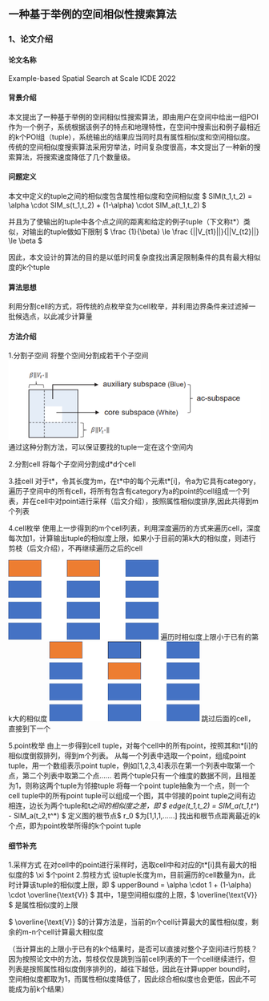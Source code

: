 ## 一种基于举例的空间相似性搜索算法

### 1、论文介绍
#### 论文名称
Example-based Spatial Search at Scale
ICDE 2022

#### 背景介绍
本文提出了一种基于举例的空间相似性搜索算法，即由用户在空间中给出一组POI作为一个例子，系统根据该例子的特点和地理特性，在空间中搜索出和例子最相近的k个POI组（tuple），系统输出的结果应当同时具有属性相似度和空间相似度。
传统的空间相似度搜索算法采用穷举法，时间复杂度很高，本文提出了一种新的搜索算法，将搜索速度降低了几个数量级。

#### 问题定义
本文中定义的tuple之间的相似度包含属性相似度和空间相似度
 $ SIM(t_1,t_2) = \alpha \cdot SIM_s(t_1,t_2) + (1-\alpha) \cdot SIM_a(t_1,t_2) $

并且为了使输出的tuple中各个点之间的距离和给定的例子tuple（下文称t*）类似，对输出的tuple做如下限制
$ \frac {1}{\beta} \le \frac {||V_{t1}||}{||V_{t2}||} \le \beta $

因此，本文设计的算法的目的是以低时间复杂度找出满足限制条件的具有最大相似度的k个tuple

#### 算法思想
利用分割cell的方式，将传统的点枚举变为cell枚举，并利用边界条件来过滤掉一批候选点，以此减少计算量

#### 方法介绍
1.分割子空间
将整个空间分割成若干个子空间
![分割子空间](%E5%AD%90%E7%A9%BA%E9%97%B4.png)
通过这种分割方法，可以保证要找的tuple一定在这个空间内

2.分割cell
将每个子空间分割成d*d个cell

3.挂cell
对于t*，令其长度为m，在t*中的每个元素t\*[i]，令a为它具有category，遍历子空间中的所有cell，将所有包含有category为a的point的cell组成一个列表，并在cell中对point进行采样（后文介绍），按照属性相似度排序,因此共得到m个列表

4.cell枚举
使用上一步得到的m个cell列表，利用深度遍历的方式来遍历cell，深度每次加1，计算输出tuple的相似度上限，如果小于目前的第k大的相似度，则进行剪枝（后文介绍），不再继续遍历之后的cell

<img src="cell遍历1.png" alt="drawing" width="300"/></np>
遍历时相似度上限小于已有的第k大的相似度
<img src="cell遍历2.png" alt="drawing" width="300"/>
跳过后面的cell，直接到下一个

5.point枚举
由上一步得到cell tuple，对每个cell中的所有point，按照其和t*[i]的相似度倒叙排列，得到m个列表。
从每一个列表中选取一个point，组成point tuple，用一个数组表示point tuple，例如[1,2,3,4]表示在第一个列表中取第一个点，第二个列表中取第二个点……
若两个tuple只有一个维度的数据不同，且相差为1，则称这两个tuple为邻接tuple
将每一个point tuple抽象为一个点，则一个cell tuple中的所有point tuple可以组成一个图，其中邻接的point tuple之间有边相连，边长为两个tuple和t*之间的相似度之差，即
$ edge(t_1,t_2) = SIM_a(t_1,t^*) - SIM_a(t_2,t^*) $
定义图的根节点$ r_0 $为[1,1,1,……]
找出和根节点距离最近的k个点，即为point枚举所得的k个point tuple



#### 细节补充
1.采样方式
在对cell中的point进行采样时，选取cell中和对应的t*[i]具有最大的相似度的$ \xi $个point
2.剪枝方式
设tuple长度为m，目前遍历的cell数量为n，此时计算该tuple的相似度上限，即
$ upperBound = \alpha \cdot 1 + (1-\alpha) \cdot \overline{\text{V}} $
其中，1是空间相似度的上限，$ \overline{\text{V}} $ 是属性相似度的上限

$ \overline{\text{V}} $的计算方法是，当前的n个cell计算最大的属性相似度，剩余的m-n个cell计算最大相似度

（当计算出的上限小于已有的k个结果时，是否可以直接对整个子空间进行剪枝？因为按照论文中的方法，剪枝仅仅是跳到当前cell列表的下一个cell继续进行，但列表是按照属性相似度倒序排列的，越往下越低，因此在计算upper bound时，空间相似度都取为1，而属性相似度降低了，因此综合相似度也会更低，因此不可能成为前k个结果）